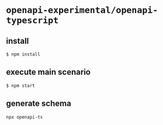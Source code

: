 # `openapi-experimental/openapi-typescript`

## install
```
$ npm install
```

## execute main scenario
```
$ npm start
```

## generate schema
```
npx openapi-ts
```
